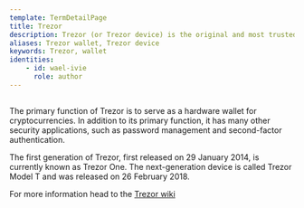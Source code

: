 ```yaml
---
template: TermDetailPage
title: Trezor
description: Trezor (or Trezor device) is the original and most trusted cryptocurrency hardware wallet designed and marketed by [SatoshiLabs](/en/terms/satoshi-labs.md).
aliases: Trezor wallet, Trezor device
keywords: Trezor, wallet
identities: 
    - id: wael-ivie
      role: author
---
```

##

The primary function of Trezor is to serve as a hardware wallet for cryptocurrencies. In addition to its primary function, it has many other security applications, such as password management and second-factor authentication.

The first generation of Trezor, first released on 29 January 2014, is currently known as Trezor One. The next-generation device is called Trezor Model T and was released on 26 February 2018.

For more information head to the [Trezor wiki](https://wiki.trezor.io/Trezor_device)